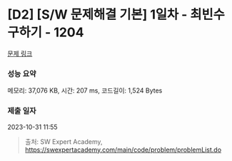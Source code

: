 # [D2] [S/W 문제해결 기본] 1일차 - 최빈수 구하기 - 1204 

[문제 링크](https://swexpertacademy.com/main/code/problem/problemDetail.do?contestProbId=AV13zo1KAAACFAYh) 

### 성능 요약

메모리: 37,076 KB, 시간: 207 ms, 코드길이: 1,524 Bytes

### 제출 일자

2023-10-31 11:55



> 출처: SW Expert Academy, https://swexpertacademy.com/main/code/problem/problemList.do